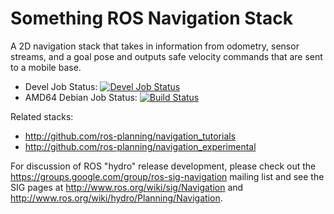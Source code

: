 Something
ROS Navigation Stack
====================

A 2D navigation stack that takes in information from odometry, sensor
streams, and a goal pose and outputs safe velocity commands that are sent
to a mobile base.

 * Devel Job Status: [![Devel Job Status](http://jenkins.ros.org/buildStatus/icon?job=devel-indigo-navigation)](http://jenkins.ros.org/job/devel-indigo-navigation/)
 * AMD64 Debian Job Status: [![Build Status](http://jenkins.ros.org/buildStatus/icon?job=ros-indigo-navigation_binarydeb_trusty_amd64)](http://jenkins.ros.org/job/ros-indigo-navigation_binarydeb_trusty_amd64/)

Related stacks:

 * http://github.com/ros-planning/navigation_tutorials
 * http://github.com/ros-planning/navigation_experimental

For discussion of ROS "hydro" release development, please check out the 
https://groups.google.com/group/ros-sig-navigation mailing list and see
the SIG pages at http://www.ros.org/wiki/sig/Navigation and
http://www.ros.org/wiki/hydro/Planning/Navigation. 
